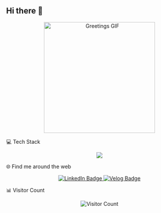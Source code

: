 ## Hi there 👋

<!--
**rklpoi5678/rklpoi5678** is a ✨ _special_ ✨ repository because its `README.md` (this file) appears on your GitHub profile.

Here are some ideas to get you started:

- 🔭 I’m currently working on ...
- 🌱 I’m currently learning ...
- 👯 I’m looking to collaborate on ...
- 🤔 I’m looking for help with ...
- 💬 Ask me about ...
- 📫 How to reach me: ...
- 😄 Pronouns: ...
- ⚡ Fun fact: ...
-->
<div align="center">
<img src="https://media.giphy.com/media/M9gbBd9nbDrOTu1lXf/giphy.gif" alt="Greetings GIF" width="300" />
<!--<h1>안녕하세요! 김윤기입니다.</h1>
<p>데이터 기반의 문제 해결에 집중하는 풀스택 개발자 김윤기입니다.</p> -->
</div>

💻 Tech Stack
<p align="center">
  <img src="https://skillicons.dev/icons?i=js,ts,html,css,react,nextjs,remix,babel,tailwind,bun,pnpm,prisma,mysql,sqlite,postgres,linux,arch,bash,docker,git,postman,python,nginx,aws,cloudflare,workers,pr&perline=12">
</p>

<!--📈 GitHub Stats
<div align="center">
<a href="https://github.com/anuraghazra/github-readme-stats">
<img src="https://github-readme-stats.vercel.app/api?username=kyxiaxiang&show_icons=true&theme=onedark" alt="GitHub Stats" />
</a>
<a href="https://github.com/anuraghazra/github-readme-streak-stats">
<img src="https://github-readme-streak-stats.herokuapp.com/?user=kyxiaxiang&theme=onedark" alt="GitHub Streak" />
</a>
<a href="https://github.com/ryo-ma/github-profile-trophy">
<img src="https://github-profile-trophy.vercel.app/?username=kyxiaxiang&theme=onedark" alt="GitHub Trophy" />
</a>
</div>-->

🌐 Find me around the web
<div align="center">
<a href="https://www.linkedin.com/in/YOUR_LINKEDIN_ID">
<img src="https://img.shields.io/badge/LinkedIn-0077B5?style=for-the-badge&logo=linkedin&logoColor=white" alt="LinkedIn Badge" />
</a>
<a href="[https://velog.io/@YOUR_VELOG_ID](https://portfolio-six-nu-90.vercel.app/)">
<img src="https://img.shields.io/badge/Velog-20C997?style=for-the-badge&logo=VIM&logoColor=white" alt="Velog Badge" />
</a>
</div>

📊 Visitor Count
<div align="center">
<img src="https://komarev.com/ghpvc/?username=rklpoi5678&label=Profile%20Views&color=0e75b6&style=flat" alt="Visitor Count" />
</div>
